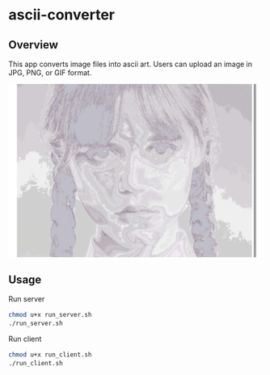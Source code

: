 # ascii-converter

## Overview

This app converts image files into ascii art. Users can upload an image in JPG, PNG, or GIF format.

[![image](aa.png)](https://github.com/yzays8/ascii-converter/blob/12f1d5967c116ea0a046678929e8a534bdeb2e41/aa.png)

## Usage

Run server

```sh
chmod u+x run_server.sh
./run_server.sh
```

Run client

```sh
chmod u+x run_client.sh
./run_client.sh
```
